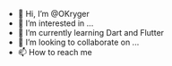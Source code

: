 - 👋 Hi, I’m @OKryger
- 👀 I’m interested in ...
- 🌱 I’m currently learning Dart and Flutter 
- 💞️ I’m looking to collaborate on ...
- 📫 How to reach me 

<!---
OKryger/OKryger is a ✨ special ✨ repository because its `README.md` (this file) appears on your GitHub profile.
You can click the Preview link to take a look at your changes.
--->
